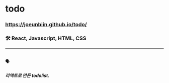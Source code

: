 # todo


### https://joeunbiin.github.io/todo/

### 🛠 React, Javascript, HTML, CSS
----------
</br>
🗣

##### 리액트로 만든 todolist.
